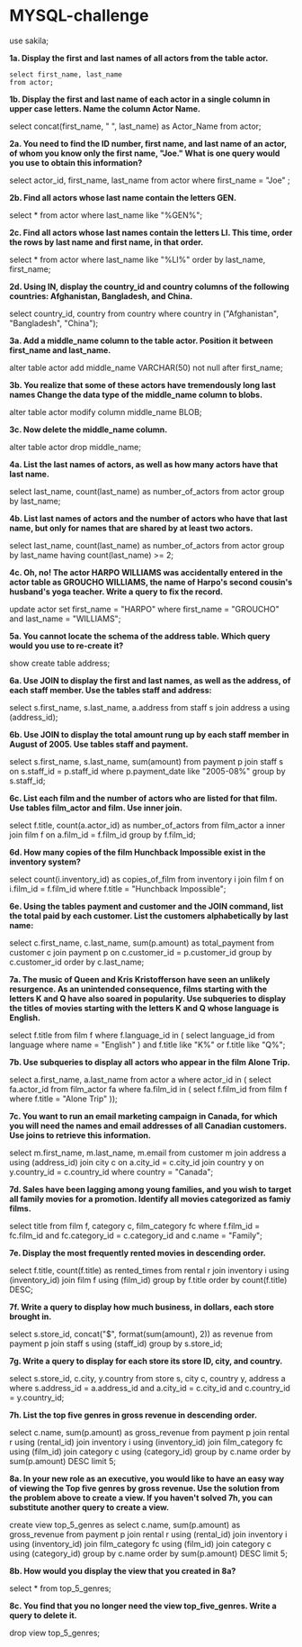# MYSQL-challenge

use sakila;

**1a. Display the first and last names of all actors from the table actor.**
```mysql
select first_name, last_name
from actor;
```
**1b. Display the first and last name of each actor in a single column in upper case letters. Name the column Actor Name.**

select concat(first_name, " ", last_name) as Actor_Name
from actor;

**2a. You need to find the ID number, first name, and last name of an actor, of whom you know only the first name, "Joe." What is one query would you use to obtain this information?**

select actor_id, first_name, last_name from actor 
where first_name = "Joe" ;

**2b. Find all actors whose last name contain the letters GEN.**

select * from actor 
where last_name like "%GEN%";

**2c. Find all actors whose last names contain the letters LI. This time, order the rows by last name and first name, in that order.**

select * from actor 
where last_name like "%LI%" 
order by last_name, first_name;

**2d. Using IN, display the country_id and country columns of the following countries: Afghanistan, Bangladesh, and China.**

select country_id, country from country 
where country in ("Afghanistan", "Bangladesh", "China");

**3a. Add a middle_name column to the table actor. Position it between first_name and last_name.**

alter table actor add middle_name VARCHAR(50) not null after first_name;

**3b. You realize that some of these actors have tremendously long last names Change the data type of the middle_name column to blobs.**

alter table actor modify column middle_name BLOB;

**3c. Now delete the middle_name column.**

alter table actor drop middle_name;

**4a. List the last names of actors, as well as how many actors have that last name.**

select last_name, count(last_name) as number_of_actors from actor 
group by last_name;

**4b. List last names of actors and the number of actors who have that last name, but only for names that are shared by at least two actors.**

select last_name, count(last_name) as number_of_actors from actor 
group by last_name having count(last_name) >= 2;

**4c. Oh, no! The actor HARPO WILLIAMS was accidentally entered in the actor table as GROUCHO WILLIAMS, the name of Harpo's second cousin's husband's yoga teacher. Write a query to fix the record.**

update actor set first_name = "HARPO" 
where first_name = "GROUCHO" and last_name = "WILLIAMS";

**5a. You cannot locate the schema of the address table. Which query would you use to re-create it?**

show create table address;

**6a. Use JOIN to display the first and last names, as well as the address, of each staff member. Use the tables staff and address:**

select s.first_name, s.last_name, a.address from staff s
join address a using (address_id);

**6b. Use JOIN to display the total amount rung up by each staff member in August of 2005. Use tables staff and payment.**

select s.first_name, s.last_name, sum(amount) from payment p
join staff s
on s.staff_id = p.staff_id
where p.payment_date like  "2005-08%"
group by s.staff_id;

**6c. List each film and the number of actors who are listed for that film. Use tables film_actor and film. Use inner join.**

select f.title, count(a.actor_id) as number_of_actors from film_actor a
inner join film f
on a.film_id = f.film_id
group by f.film_id;

**6d. How many copies of the film Hunchback Impossible exist in the inventory system?**

select count(i.inventory_id) as copies_of_film from inventory i
join film f
on i.film_id = f.film_id
where f.title = "Hunchback Impossible";

**6e. Using the tables payment and customer and the JOIN command, list the total paid by each customer. List the customers alphabetically by last name:**

select c.first_name, c.last_name, sum(p.amount) as total_payment from customer c
join payment p
on c.customer_id = p.customer_id
group by c.customer_id
order by c.last_name;

**7a. The music of Queen and Kris Kristofferson have seen an unlikely resurgence. As an unintended consequence, films starting with the letters K and Q have also soared in popularity. Use subqueries to display the titles of movies starting with the letters K and Q whose language is English.**

select f.title from film f
where f.language_id in
(
select language_id from language
where name = "English"
)
and f.title like "K%" or f.title like "Q%";

**7b. Use subqueries to display all actors who appear in the film Alone Trip.**

select a.first_name, a.last_name from actor a
where actor_id in
(
select fa.actor_id from film_actor fa
where fa.film_id in
(
select f.film_id from film f
where f.title = "Alone Trip"
));

**7c. You want to run an email marketing campaign in Canada, for which you will need the names and email addresses of all Canadian customers. Use joins to retrieve this information.**

select m.first_name, m.last_name, m.email from customer m
join address a using (address_id)
join city c on a.city_id = c.city_id
join country y on y.country_id = c.country_id
where country = "Canada";

**7d. Sales have been lagging among young families, and you wish to target all family movies for a promotion. Identify all movies categorized as famiy films.**

select title from film f, category c, film_category fc
where  f.film_id = fc.film_id
and fc.category_id = c.category_id
and c.name = "Family";

**7e. Display the most frequently rented movies in descending order.**

select f.title, count(f.title) as rented_times from rental r
join inventory i using (inventory_id)
join film f using (film_id)
group by f.title
order by count(f.title) DESC;

**7f. Write a query to display how much business, in dollars, each store brought in.**

select s.store_id, concat("$", format(sum(amount), 2)) as revenue from payment p
join staff s using (staff_id)
group by s.store_id;

**7g. Write a query to display for each store its store ID, city, and country.**

select s.store_id, c.city, y.country from store s, city c, country y, address a
where s.address_id = a.address_id
and a.city_id = c.city_id
and c.country_id = y.country_id;

**7h. List the top five genres in gross revenue in descending order.**

select c.name, sum(p.amount) as gross_revenue from payment p 
join rental r using (rental_id)
join inventory i using (inventory_id)
join film_category fc using (film_id)
join category c using (category_id)
group by c.name
order by sum(p.amount) DESC limit 5;

**8a. In your new role as an executive, you would like to have an easy way of viewing the Top five genres by gross revenue. Use the solution from the problem above to create a view. If you haven't solved 7h, you can substitute another query to create a view.**

create view top_5_genres as 
select c.name, sum(p.amount) as gross_revenue from payment p 
join rental r using (rental_id)
join inventory i using (inventory_id)
join film_category fc using (film_id)
join category c using (category_id)
group by c.name
order by sum(p.amount) DESC limit 5;

**8b. How would you display the view that you created in 8a?**

select * from top_5_genres;

**8c. You find that you no longer need the view top_five_genres. Write a query to delete it.**

drop view top_5_genres;
